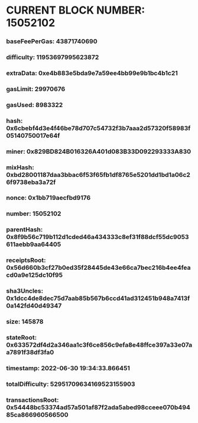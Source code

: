 # CURRENT BLOCK NUMBER: 15052102

### baseFeePerGas: 43871740690
### difficulty: 11953697995623872
### extraData: 0xe4b883e5bda9e7a59ee4bb99e9b1bc4b1c21
### gasLimit: 29970676
### gasUsed: 8983322
### hash: 0x6cbebf4d3e4f46be78d707c54732f3b7aaa2d57320f58983f05140750017e64f
### miner: 0x829BD824B016326A401d083B33D092293333A830
### mixHash: 0xbd28001187daa3bbac6f53f65fb1df8765e5201dd1bd1a06c26f9738eba3a72f
### nonce: 0x1bb719aecfbd9176
### number: 15052102
### parentHash: 0x8f9b56c719b112d1cded46a434333c8ef31f88dcf55dc9053611aebb9aa64405
### receiptsRoot: 0x56d660b3cf27b0ed35f28445de43e66ca7bec216b4ee4feacd0a9e125dc10f95
### sha3Uncles: 0x1dcc4de8dec75d7aab85b567b6ccd41ad312451b948a7413f0a142fd40d49347
### size: 145878
### stateRoot: 0x633572df4d2a346aa1c3f6ce856c9efa8e48ffce397a33e07aa7891f38df3fa0
### timestamp: 2022-06-30 19:34:33.866451
### totalDifficulty: 52951709634169523155903
### transactionsRoot: 0x54448bc53374ad57a501af87f2ada5abed98cceee070b49485ca866960566500
